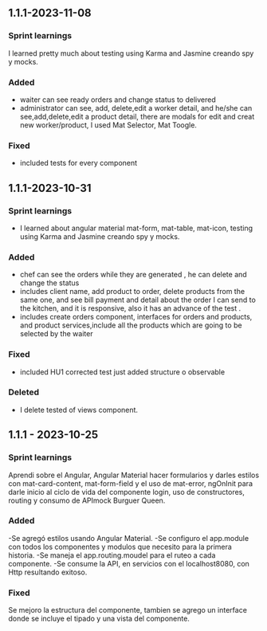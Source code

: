 ## 1.1.1-2023-11-08
### Sprint learnings
I learned pretty much about testing using Karma and Jasmine creando spy y mocks.

### Added
* waiter can see ready orders and change status to delivered
* administrator can see, add, delete,edit a worker detail, and he/she can see,add,delete,edit a product detail, there are modals for edit and creat new worker/product, I used Mat Selector, Mat Toogle.


### Fixed
* included tests for every component


## 1.1.1-2023-10-31
### Sprint learnings
* I learned about angular material mat-form, mat-table, mat-icon, testing using Karma and Jasmine creando spy y mocks.

### Added
* chef can see the orders while they are generated , he can delete and change the status
* includes client name, add product to order, delete products from the same one, and see bill payment and detail about the order I can send to the kitchen, and it is responsive, also it has an advance of the test .
* includes create orders component, interfaces for orders and products, and product services,include all the products which are going to be selected by the waiter

### Fixed
* included HU1 corrected test just added structure o observable

### Deleted
* I delete tested of views component. 

## 1.1.1 - 2023-10-25
### Sprint learnings

Aprendi sobre el Angular, Angular Material hacer formularios y darles estilos con mat-card-content, mat-form-field y el uso de mat-error, ngOnInit para darle inicio al ciclo de vida del componente login, uso de constructores, routing y consumo de APImock Burguer Queen.
### Added

-Se agregó estilos usando Angular Material.
-Se configuro el app.module con todos los componentes y modulos que necesito para la primera historia.
-Se maneja el app.routing.moudel para el ruteo a cada componente.
-Se consume la API, en servicios con el localhost8080, con Http resultando exitoso.

### Fixed
Se mejoro la estructura del componente, tambien se agrego un interface donde se incluye el tipado y una vista del componente.

